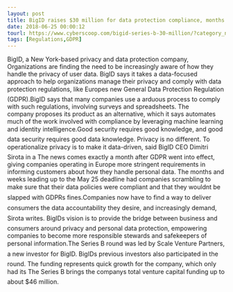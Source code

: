 ```yaml
---
layout: post
title: BigID raises $30 million for data protection compliance, months after last funding round
date: 2018-06-25 00:00:12
tourl: https://www.cyberscoop.com/bigid-series-b-30-million/?category_news=technology
tags: [Regulations,GDPR]
---
```

BigID, a New York-based privacy and data protection company, Organizations are finding the need to be increasingly aware of how they handle the privacy of user data. BigID says it takes a data-focused approach to help organizations manage their privacy and comply with data protection regulations, like Europes new General Data Protection Regulation (GDPR).BigID says that many companies use a arduous process to comply with such regulations, involving surveys and spreadsheets. The company proposes its product as an alternative, which it says automates much of the work involved with compliance by leveraging machine learning and identity intelligence.Good security requires good knowledge, and good data security requires good data knowledge. Privacy is no different. To operationalize privacy is to make it data-driven, said BigID CEO Dimitri Sirota in a The news comes exactly a month after GDPR went into effect, giving companies operating in Europe more stringent requirements in informing customers about how they handle personal data. The months and weeks leading up to the May 25 deadline had companies scrambling to make sure that their data policies were compliant and that they wouldnt be slapped with GDPRs fines.Companies now have to find a way to deliver consumers the data accountability they desire, and increasingly demand, Sirota writes. BigIDs vision is to provide the bridge between business and consumers around privacy and personal data protection, empowering companies to become more responsible stewards and safekeepers of personal information.The Series B round was led by Scale Venture Partners, a new investor for BigID. BigIDs previous investors also participated in the round. The funding represents quick growth for the company, which only had its The Series B brings the companys total venture capital funding up to about $46 million.